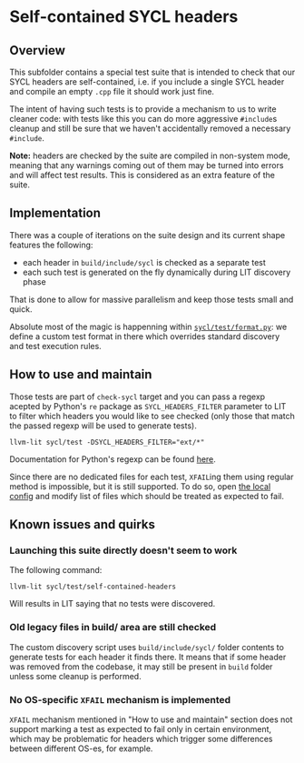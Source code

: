 # Self-contained SYCL headers

## Overview

This subfolder contains a special test suite that is intended to check that our
SYCL headers are self-contained, i.e. if you include a single SYCL header and
compile an empty `.cpp` file it should work just fine.

The intent of having such tests is to provide a mechanism to us to write cleaner
code: with tests like this you can do more aggressive `#include`s cleanup and
still be sure that we haven't accidentally removed a necessary `#include`.

**Note:** headers are checked by the suite are compiled in non-system mode,
meaning that any warnings coming out of them may be turned into errors and will
affect test results. This is considered as an extra feature of the suite.

## Implementation

There was a couple of iterations on the suite design and its current shape
features the following:
- each header in `build/include/sycl` is checked as a separate test
- each such test is generated on the fly dynamically during LIT discovery phase

That is done to allow for massive parallelism and keep those tests small and
quick.

Absolute most of the magic is happenning within
[`sycl/test/format.py`](/sycl/test/format.py): we define a custom test format in
there which overrides standard discovery and test execution rules.

## How to use and maintain

Those tests are part of `check-sycl` target and you can pass a regexp acepted
by Python's `re` package as `SYCL_HEADERS_FILTER` parameter to LIT to filter
which headers you would like to see checked (only those that match the passed
regexp will be used to generate tests).

```
llvm-lit sycl/test -DSYCL_HEADERS_FILTER="ext/*"
```

Documentation for Python's regexp can be found [here][python-3-re].

[python-3-re]: https://docs.python.org/3/library/re.html#regular-expression-syntax

Since there are no dedicated files for each test, `XFAIL`ing them using regular
method is impossible, but it is still supported. To do so, open
[the local config](/sycl/test/self-contained-headers/lit.local.cfg) and modify
list of files which should be treated as expected to fail.

## Known issues and quirks

### Launching this suite directly doesn't seem to work

The following command:

```
llvm-lit sycl/test/self-contained-headers
```

Will results in LIT saying that no tests were discovered.

### Old legacy files in build/ area are still checked

The custom discovery script uses `build/include/sycl/` folder contents to
generate tests for each header it finds there. It means that if some header was
removed from the codebase, it may still be present in `build` folder unless
some cleanup is performed.

### No OS-specific `XFAIL` mechanism is implemented

`XFAIL` mechanism mentioned in "How to use and maintain" section does not
support marking a test as expected to fail only in certain environment, which
may be problematic for headers which trigger some differences between different
OS-es, for example.
